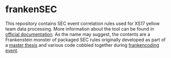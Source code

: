 # frankenSEC

This repository contains SEC event correlation rules used for XS17 yellow team data processing. More information about the tool can be found in [official documentation](https://simple-evcorr.github.io/man.html). As the name may suggest, the contents are a Frankenstein monster of packaged SEC rules originally developed as part of a [master thesis](https://github.com/markuskont/SagittariuSEC) and various code cobbled together during [frankencoding event](https://github.com/ccdcoe/Frankencoding).
